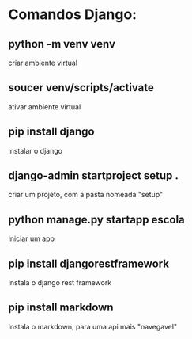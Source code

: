 # Comandos Django:

## python -m venv venv 
criar ambiente virtual

## soucer venv/scripts/activate 
ativar ambiente virtual

## pip install django 
instalar o django

## django-admin startproject setup . 
criar um projeto, com a pasta nomeada "setup"

## python manage.py startapp escola 
Iniciar  um app

## pip install djangorestframework 
Instala o django rest framework

## pip install markdown 
Instala o markdown, para uma api mais "navegavel"